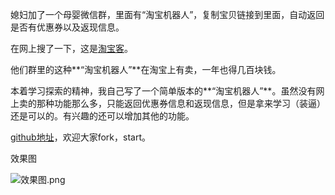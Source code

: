 媳妇加了一个母婴微信群，里面有“淘宝机器人”，复制宝贝链接到里面，自动返回是否有优惠券以及返现信息。

在网上搜了一下，这是[淘宝客](http://baike.baidu.com/link?url=1udcIE8EDYoIIu85dr2zMQSE_Zfs9IRFIsyOprQwu-d662NgipDhq3RFYpXT9FWixDBBcN_x1mb5_U4FqUZ3vBRfg3hW3B9u8tSvRUKUWi58ZUYtjLtLghv-nX5zUxYy)。

他们群里的这种**“淘宝机器人”**在淘宝上有卖，一年也得几百块钱。

本着学习探索的精神，我自己写了一个简单版本的**“淘宝机器人”**。虽然没有网上卖的那种功能那么多，只能返回优惠券信息和返现信息，但是拿来学习（装逼）还是可以的。有兴趣的还可以增加其他的功能。

[github地址](https://github.com/xsren/wx_taobao_fanli)，欢迎大家fork，start。

效果图

![效果图.png](http://upload-images.jianshu.io/upload_images/3781366-f3043bd03cd1f1e0.png?imageMogr2/auto-orient/strip%7CimageView2/2/w/1240)

